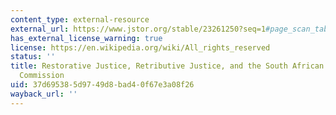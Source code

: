 ```yaml
---
content_type: external-resource
external_url: https://www.jstor.org/stable/23261250?seq=1#page_scan_tab_contents
has_external_license_warning: true
license: https://en.wikipedia.org/wiki/All_rights_reserved
status: ''
title: Restorative Justice, Retributive Justice, and the South African Truth and Reconciliation
  Commission
uid: 37d69538-5d97-49d8-bad4-0f67e3a08f26
wayback_url: ''
---
```

